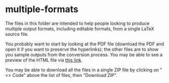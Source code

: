 # multiple-formats

The files in this folder are intended to help people looking to
produce multiple output formats, including editable formats, from a
single LaTeX source file.

You probably want to start by looking at the PDF file (download the
PDF and open it if you want to preserve the hyperlinks); the other
files are to show you sample outputs from the conversion process. You
may be able to see a preview of the HTML file via [this
link](https://html-preview.github.io/?url=https://github.com/walkergareth/multiple-formats/blob/main/multiple-formats.html).

You may be able to download all the files in a single ZIP file by
clicking on "<> Code" above the list of files, then "Download ZIP".